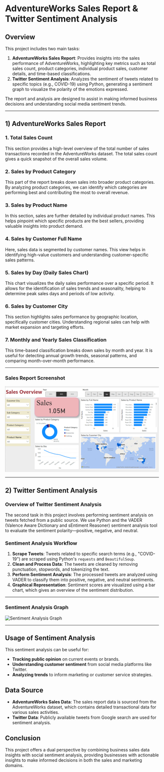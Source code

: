 # AdventureWorks Sales Report & Twitter Sentiment Analysis

## Overview
This project includes two main tasks:
1. **AdventureWorks Sales Report**: Provides insights into the sales performance of AdventureWorks, highlighting key metrics such as total sales count, product categories, individual product sales, customer details, and time-based classifications.
2. **Twitter Sentiment Analysis**: Analyzes the sentiment of tweets related to specific topics (e.g., COVID-19) using Python, generating a sentiment graph to visualize the polarity of the emotions expressed.

The report and analysis are designed to assist in making informed business decisions and understanding social media sentiment trends.

---

## 1) **AdventureWorks Sales Report**

### 1. Total Sales Count
This section provides a high-level overview of the total number of sales transactions recorded in the AdventureWorks dataset. The total sales count gives a quick snapshot of the overall sales volume.

### 2. Sales by Product Category
This part of the report breaks down sales into broader product categories. By analyzing product categories, we can identify which categories are performing best and contributing the most to overall revenue.

### 3. Sales by Product Name
In this section, sales are further detailed by individual product names. This helps pinpoint which specific products are the best sellers, providing valuable insights into product demand.

### 4. Sales by Customer Full Name
Here, sales data is segmented by customer names. This view helps in identifying high-value customers and understanding customer-specific sales patterns.

### 5. Sales by Day (Daily Sales Chart)
This chart visualizes the daily sales performance over a specific period. It allows for the identification of sales trends and seasonality, helping to determine peak sales days and periods of low activity.

### 6. Sales by Customer City
This section highlights sales performance by geographic location, specifically customer cities. Understanding regional sales can help with market expansion and targeting efforts.

### 7. Monthly and Yearly Sales Classification
This time-based classification breaks down sales by month and year. It is useful for detecting annual growth trends, seasonal patterns, and comparing month-over-month performance.

---

### Sales Report Screenshot
![Sales Report](./Task1_SalesReport/SalesReport_Image.png)

---

## 2) **Twitter Sentiment Analysis**

### Overview of Twitter Sentiment Analysis
The second task in this project involves performing sentiment analysis on tweets fetched from a public source. We use Python and the VADER (Valence Aware Dictionary and sEntiment Reasoner) sentiment analysis tool to evaluate the sentiment polarity—positive, negative, and neutral.

### Sentiment Analysis Workflow
1. **Scrape Tweets**: Tweets related to specific search terms (e.g., "COVID-19") are scraped using Python's `requests` and `BeautifulSoup`.
2. **Clean and Process Data**: The tweets are cleaned by removing punctuation, stopwords, and tokenizing the text.
3. **Perform Sentiment Analysis**: The processed tweets are analyzed using VADER to classify them into positive, negative, and neutral sentiments.
4. **Graphical Representation**: Sentiment scores are visualized using a bar chart, which gives an overview of the sentiment distribution.

---

### Sentiment Analysis Graph
![Sentiment Analysis Graph](https://github.com/user-attachments/assets/6169f29e-793f-4d65-a6f0-68496fe3e107)

---

## Usage of Sentiment Analysis
This sentiment analysis can be useful for:
- **Tracking public opinion** on current events or brands.
- **Understanding customer sentiment** from social media platforms like Twitter.
- **Analyzing trends** to inform marketing or customer service strategies.

## Data Source
- **AdventureWorks Sales Data**: The sales report data is sourced from the AdventureWorks dataset, which contains detailed transactional data for various sales activities.
- **Twitter Data**: Publicly available tweets from Google search are used for sentiment analysis.

## Conclusion
This project offers a dual perspective by combining business sales data insights with social sentiment analysis, providing businesses with actionable insights to make informed decisions in both the sales and marketing domains.

